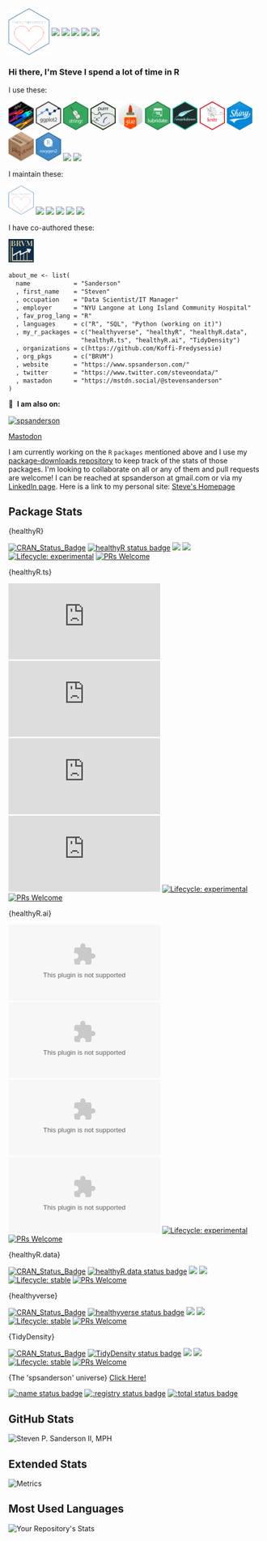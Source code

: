 <img src="https://raw.githubusercontent.com/spsanderson/healthyverse/main/man/figures/test2.png"    width = "16%" align = "center"/></a> 
<img src="https://raw.githubusercontent.com/spsanderson/healthyR/master/man/figures/test7.png"      width = "16%" align = "center"/></a> 
<img src="https://raw.githubusercontent.com/spsanderson/healthyR.ts/master/man/figures/test1.png"   width = "16%" align = "center"/></a> 
<img src="https://raw.githubusercontent.com/spsanderson/healthyR.data/master/man/figures/test4.png" width = "16%" align = "center"/></a> 
<img src="https://raw.githubusercontent.com/spsanderson/healthyR.ai/master/man/figures/test3.png"   width = "16%" align = "center"/></a>
<img src="https://raw.githubusercontent.com/spsanderson/TidyDensity/master/man/figures/tidy_density_logo.png" width = "16%" align = "center"/></a>

### Hi there, I'm Steve I spend a lot of time in R 
I use these: 
<p align="left">  
  <a href="https://github.com/tidyverse/dplyr"     ><img src="https://raw.githubusercontent.com/rstudio/hex-stickers/master/PNG/dplyr.png"     width="50px"/></a>
  <a href="https://github.com/tidyverse/ggplot2"   ><img src="https://raw.githubusercontent.com/rstudio/hex-stickers/master/PNG/ggplot2.png"   width="50px"/></a>
  <a href="https://github.com/tidyverse/stringr"   ><img src="https://raw.githubusercontent.com/rstudio/hex-stickers/master/PNG/stringr.png"   width="50px"/></a>
  <a href="https://github.com/tidyverse/purrr"     ><img src="https://raw.githubusercontent.com/rstudio/hex-stickers/master/PNG/purrr.png"     width="50px"/></a>
  <a href="https://github.com/tidyverse/glue"      ><img src="https://raw.githubusercontent.com/rstudio/hex-stickers/master/PNG/glue.png"      width="50px"/></a>
  <a href="https://github.com/tidyverse/lubridate" ><img src="https://raw.githubusercontent.com/rstudio/hex-stickers/master/PNG/lubridate.png" width="50px"/></a>
  <a href="https://github.com/rstudio/rmarkdown"   ><img src="https://raw.githubusercontent.com/rstudio/hex-stickers/master/PNG/rmarkdown.png" width="50px"/></a>
  <a href="https://github.com/yihui/knitr"         ><img src="https://raw.githubusercontent.com/rstudio/hex-stickers/master/PNG/knitr.png"     width="50px"/></a>
  <a href="https://github.com/rstudio/shiny"       ><img src="https://raw.githubusercontent.com/rstudio/hex-stickers/master/PNG/shiny.png"     width="50px"/></a>  
  <a href="https://github.com/rstudio/pkgdown"     ><img src="https://raw.githubusercontent.com/rstudio/hex-stickers/master/PNG/pkgdown.png"   width="50px"/></a>
  <a href="https://github.com/r-lib/roxygen2"      ><img src="https://raw.githubusercontent.com/r-lib/roxygen2/master/man/figures/logo.png"    width="50px"/></a>
  <a href="https://github.com/business-science/timetk"><img src="https://raw.githubusercontent.com/business-science/timetk/master/man/figures/logo.png" width="50px"/></a>
  <a href="https://github.com/business-science/modeltime"><img src="https://raw.githubusercontent.com/business-science/modeltime/master/man/figures/logo.png" width="50px"/></a>
</p>

I maintain these: 
<p align="left">
    <a href="https://github.com/spsanderson/healthyverse"   ><img src= "https://raw.githubusercontent.com/spsanderson/healthyverse/master/man/figures/test2.png"     width="50px"/></a>
  <a href="https://github.com/spsanderson/healthyR"><img src= "https://raw.githubusercontent.com/spsanderson/healthyR/master/man/figures/test7.png"  width="50px"/></a>
  <a href="https://github.com/spsanderson/healthyR.ts"><img src= "https://raw.githubusercontent.com/spsanderson/healthyR.ts/master/man/figures/test1.png"  width="50px"/></a>
  <a href="https://github.com/spsanderson/healthyR.data"   ><img src= "https://raw.githubusercontent.com/spsanderson/healthyR.data/master/man/figures/test4.png"     width="50px"/></a>
  <a href="https://github.com/spsanderson/healthyR.ai"   ><img src= "https://raw.githubusercontent.com/spsanderson/healthyR.ai/master/man/figures/test3.png"     width="50px"/></a>
  <a href="https://github.com/spsanderson/TidyDensity"   ><img src= "https://raw.githubusercontent.com/spsanderson/TidyDensity/master/man/figures/tidy_density_logo.png"     width="50px"/></a>
</p>

I have co-authored these:
<p align="left"><a href="https://github.com/Koffi-Fredysessie/BRVM"><img src = "https://raw.githubusercontent.com/Koffi-Fredysessie/BRVM/main/brvm-logo.png" width="50px"/></a>

```
about_me <- list(
  name            = "Sanderson"
  , first_name    = "Steven"
  , occupation    = "Data Scientist/IT Manager"
  , employer      = "NYU Langone at Long Island Community Hospital"
  , fav_prog_lang = "R"
  , languages     = c("R", "SQL", "Python (working on it)")
  , my_r_packages = c("healthyverse", "healthyR", "healthyR.data", 
                    "healthyR.ts", "healthyR.ai", "TidyDensity")
  , organizations = c(https://github.com/Koffi-Fredysessie)
  , org_pkgs      = c("BRVM")
  , website       = "https://www.spsanderson.com/"
  , twitter       = "https://www.twitter.com/steveondata/"
  , mastadon      = "https://mstdn.social/@stevensanderson"
)
```

🔗 &nbsp;**I am also on:**
<p align="left">
<a href="https://www.linkedin.com/in/spsanderson/" target="blank"><img align="center" src="https://raw.githubusercontent.com/rahuldkjain/github-profile-readme-generator/master/src/images/icons/Social/linked-in-alt.svg" alt="spsanderson" height="30" width="40" /></a>
  
<a rel="me" href="https://mstdn.social/@stevensanderson">Mastodon</a>

I am currently working on the `R` `packages` mentioned above and I use my [package-downloads repository](https://github.com/spsanderson/package-downloads) to keep track of the stats of those packages. I'm looking to collaborate on all or any of them and pull requests are welcome! I can be reached at spsanderson at gmail.com or via my [LinkedIn page](https://www.linkedin.com/in/spsanderson/). Here is a link to my personal site: [Steve's Homepage](https://www.spsanderson.com)

## Package Stats
{healthyR}
<!-- badges: start -->
[![CRAN_Status_Badge](http://www.r-pkg.org/badges/version/healthyR)](https://cran.r-project.org/package=healthyR)
[![healthyR status badge](https://spsanderson.r-universe.dev/badges/healthyR)](https://spsanderson.r-universe.dev)
![](https://cranlogs.r-pkg.org/badges/healthyR)
![](https://cranlogs.r-pkg.org/badges/grand-total/healthyR)
[![Lifecycle: experimental](https://img.shields.io/badge/lifecycle-experimental-orange.svg)](https://lifecycle.r-lib.org/articles/stages.html##experimental)
[![PRs Welcome](https://img.shields.io/badge/PRs-welcome-brightgreen.svg?style=flat-square)](https://makeapullrequest.com)
<!-- badges: end -->

{healthyR.ts}
<!-- badges: start -->
[![CRAN_Status_Badge](http://www.r-pkg.org/badges/version/healthyR.ts)](https://cran.r-project.org/package=healthyR.ts)
[![healthyR.ts status badge](https://spsanderson.r-universe.dev/badges/healthyR.ts)](https://spsanderson.r-universe.dev)
![](https://cranlogs.r-pkg.org/badges/healthyR.ts)
![](https://cranlogs.r-pkg.org/badges/grand-total/healthyR.ts)
[![Lifecycle: experimental](https://img.shields.io/badge/lifecycle-experimental-orange.svg)](https://lifecycle.r-lib.org/articles/stages.html#experimental)
[![PRs Welcome](https://img.shields.io/badge/PRs-welcome-brightgreen.svg?style=flat-square)](http://makeapullrequest.com)
<!-- badges: end -->

{healthyR.ai}
<!-- badges: start -->
[![CRAN_Status_Badge](http://www.r-pkg.org/badges/version/healthyR.ai)](https://cran.r-project.org/package=healthyR.ai)
[![healthyR.ai status badge](https://spsanderson.r-universe.dev/badges/healthyR.ai)](https://spsanderson.r-universe.dev)
![](http://cranlogs.r-pkg.org/badges/healthyR.ai)
![](http://cranlogs.r-pkg.org/badges/grand-total/healthyR.ai)
[![Lifecycle: experimental](https://img.shields.io/badge/lifecycle-experimental-orange.svg)](https://lifecycle.r-lib.org/articles/stages.html#experimental)
[![PRs Welcome](https://img.shields.io/badge/PRs-welcome-brightgreen.svg?style=flat-square)](https://makeapullrequest.com)
<!-- badges: end -->

{healthyR.data}
<!-- badges: start -->
[![CRAN_Status_Badge](http://www.r-pkg.org/badges/version/healthyR.data)](https://cran.r-project.org/package=healthyR.data)
[![healthyR.data status badge](https://spsanderson.r-universe.dev/badges/healthyR.data)](https://spsanderson.r-universe.dev)
![](http://cranlogs.r-pkg.org/badges/healthyR.data)
![](http://cranlogs.r-pkg.org/badges/grand-total/healthyR.data)
[![Lifecycle: stable](https://img.shields.io/badge/lifecycle-stable-brightgreen.svg)](https://lifecycle.r-lib.org/articles/stages.html##stable)
[![PRs Welcome](https://img.shields.io/badge/PRs-welcome-brightgreen.svg?style=flat-square)](https://makeapullrequest.com)
<!-- badges: end -->

{healthyverse}
<!-- badges: start -->
[![CRAN_Status_Badge](http://www.r-pkg.org/badges/version/healthyverse)](https://cran.r-project.org/package=healthyverse)
[![healthyverse status badge](https://spsanderson.r-universe.dev/badges/healthyverse)](https://spsanderson.r-universe.dev)
![](http://cranlogs.r-pkg.org/badges/healthyverse)
![](http://cranlogs.r-pkg.org/badges/grand-total/healthyverse)
[![Lifecycle: stable](https://img.shields.io/badge/lifecycle-stable-brightgreen.svg)](https://lifecycle.r-lib.org/articles/stages.html##stable)
[![PRs Welcome](https://img.shields.io/badge/PRs-welcome-brightgreen.svg?style=flat-square)](http://makeapullrequest.com)
<!-- badges: end -->
  
{TidyDensity}
<!-- badges: start -->
[![CRAN_Status_Badge](http://www.r-pkg.org/badges/version/TidyDensity)](https://cran.r-project.org/package=TidyDensity)
[![TidyDensity status badge](https://spsanderson.r-universe.dev/badges/TidyDensity)](https://spsanderson.r-universe.dev)
![](https://cranlogs.r-pkg.org/badges/TidyDensity)
![](https://cranlogs.r-pkg.org/badges/grand-total/TidyDensity)
[![Lifecycle: stable](https://img.shields.io/badge/lifecycle-stable-brightgreen.svg)](https://lifecycle.r-lib.org/articles/stages.html##stable)
[![PRs Welcome](https://img.shields.io/badge/PRs-welcome-brightgreen.svg?style=flat-square)](https://makeapullrequest.com)
<!-- badges: end -->
  
{The 'spsanderson' universe} [Click Here!](https://spsanderson.r-universe.dev/ui#builds)
<!-- r-universe badges: start -->
[![:name status badge](https://spsanderson.r-universe.dev/badges/:name)](https://spsanderson.r-universe.dev)
[![:registry status badge](https://spsanderson.r-universe.dev/badges/:registry)](https://spsanderson.r-universe.dev)
[![:total status badge](https://spsanderson.r-universe.dev/badges/:total)](https://spsanderson.r-universe.dev)
<!-- r-universe badges: end -->
  
## GitHub Stats
![Steven P. Sanderson II, MPH](https://github-readme-stats.vercel.app/api?username=spsanderson&show_icons=true&theme=onedark)

  
## Extended Stats
![Metrics](https://metrics.lecoq.io/spsanderson?template=classic)
  
## Most Used Languages
![Your Repository's Stats](https://github-readme-stats.vercel.app/api/top-langs/?username=spsanderson&hide=html,tex&theme=onedark)
